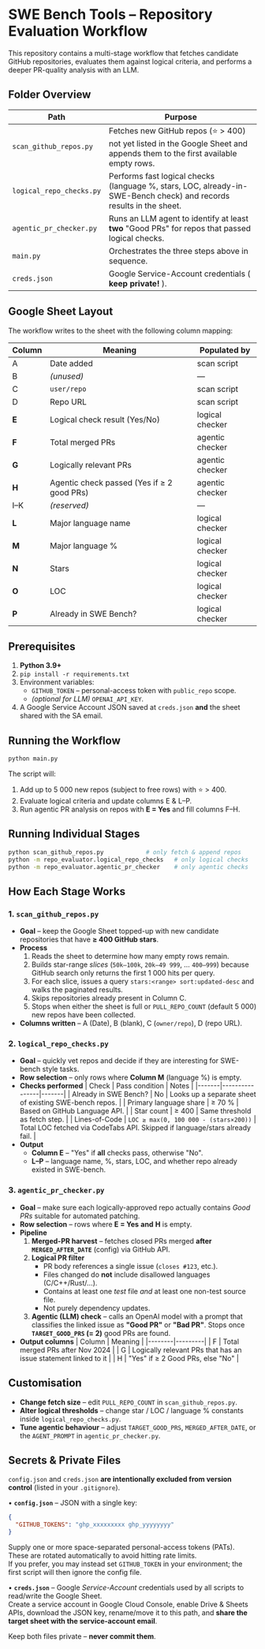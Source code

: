 # SWE Bench Tools – Repository Evaluation Workflow

This repository contains a multi-stage workflow that fetches candidate GitHub repositories, evaluates them against logical criteria, and performs a deeper PR-quality analysis with an LLM.

## Folder Overview

| Path | Purpose |
|------|---------|
| `scan_github_repos.py` | Fetches new GitHub repos (⭐ > 400) not yet listed in the Google Sheet and appends them to the first available empty rows. |
| `logical_repo_checks.py` | Performs fast logical checks (language %, stars, LOC, already-in-SWE-Bench check) and records results in the sheet. |
| `agentic_pr_checker.py` | Runs an LLM agent to identify at least **two** "Good PRs" for repos that passed logical checks. |
| `main.py` | Orchestrates the three steps above in sequence. |
| `creds.json` | Google Service-Account credentials ( **keep private!** ). |

## Google Sheet Layout

The workflow writes to the sheet with the following column mapping:

| Column | Meaning | Populated by |
|--------|---------|-------------|
| A | Date added | scan script |
| B | *(unused)* | — |
| C | `user/repo` | scan script |
| D | Repo URL | scan script |
| **E** | Logical check result (Yes/No) | logical checker |
| **F** | Total merged PRs | agentic checker |
| **G** | Logically relevant PRs | agentic checker |
| **H** | Agentic check passed (Yes if ≥ 2 good PRs) | agentic checker |
| I–K | *(reserved)* | — |
| **L** | Major language name | logical checker |
| **M** | Major language % | logical checker |
| **N** | Stars | logical checker |
| **O** | LOC | logical checker |
| **P** | Already in SWE Bench? | logical checker |

## Prerequisites

1. **Python 3.9+**
2. `pip install -r requirements.txt`
3. Environment variables:
   * `GITHUB_TOKEN` – personal-access token with `public_repo` scope.
   * *(optional for LLM)* `OPENAI_API_KEY`.
4. A Google Service Account JSON saved at `creds.json` **and** the sheet shared with the SA email.

## Running the Workflow

```bash
python main.py
```
The script will:
1. Add up to 5 000 new repos (subject to free rows) with ⭐ > 400.
2. Evaluate logical criteria and update columns E & L–P.
3. Run agentic PR analysis on repos with **E = Yes** and fill columns F–H.

## Running Individual Stages

```bash
python scan_github_repos.py            # only fetch & append repos
python -m repo_evaluator.logical_repo_checks   # only logical checks
python -m repo_evaluator.agentic_pr_checker    # only agentic checks
```

## How Each Stage Works

### 1. `scan_github_repos.py`

* **Goal** – keep the Google Sheet topped-up with new candidate repositories that have **≥ 400 GitHub stars**.
* **Process**
  1. Reads the sheet to determine how many empty rows remain.
  2. Builds star-range *slices* (`50k–100k`, `20k–49 999`, … `400–999`) because GitHub search only returns the first 1 000 hits per query.
  3. For each slice, issues a query `stars:<range> sort:updated-desc` and walks the paginated results.
  4. Skips repositories already present in Column C.
  5. Stops when either the sheet is full or `PULL_REPO_COUNT` (default 5 000) new repos have been collected.
* **Columns written** – A (Date), B (blank), C (`owner/repo`), D (repo URL).

### 2. `logical_repo_checks.py`

* **Goal** – quickly vet repos and decide if they are interesting for SWE-bench style tasks.
* **Row selection** – only rows where **Column M** (language %) is empty.
* **Checks performed**
  | Check | Pass condition | Notes |
  |-------|----------------|-------|
  | Already in SWE Bench? | No | Looks up a separate sheet of existing SWE-bench repos. |
  | Primary language share | ≥ 70 % | Based on GitHub Language API. |
  | Star count | ≥ 400 | Same threshold as fetch step. |
  | Lines-of-Code | `LOC ≥ max(0, 100 000 - (stars×200))` | Total LOC fetched via CodeTabs API. Skipped if language/stars already fail. |
* **Output**
  * **Column E** – "Yes" if **all** checks pass, otherwise "No".
  * **L–P** – language name, %, stars, LOC, and whether repo already existed in SWE-bench.

### 3. `agentic_pr_checker.py`

* **Goal** – make sure each logically-approved repo actually contains *Good PRs* suitable for automated patching.
* **Row selection** – rows where **E = Yes** **and** **H** is empty.
* **Pipeline**
  1. **Merged-PR harvest** – fetches closed PRs merged **after `MERGED_AFTER_DATE`** (config) via GitHub API.
  2. **Logical PR filter**  
     * PR body references a single issue (`closes #123`, etc.).
     * Files changed do **not** include disallowed languages (C/C++/Rust/…).
     * Contains at least one *test* file *and* at least one non-test source file.
     * Not purely dependency updates.
  3. **Agentic (LLM) check** – calls an OpenAI model with a prompt that classifies the linked issue as **"Good PR"** or **"Bad PR"**. Stops once **`TARGET_GOOD_PRS` (= 2)** good PRs are found.
* **Output columns**
  | Column | Meaning |
  |--------|---------|
  | F | Total merged PRs after Nov 2024 |
  | G | Logically relevant PRs that has an issue statement linked to it |
  | H | "Yes" if ≥ 2 Good PRs, else "No" |

## Customisation

* **Change fetch size** – edit `PULL_REPO_COUNT` in `scan_github_repos.py`.
* **Alter logical thresholds** – change star / LOC / language % constants inside `logical_repo_checks.py`.
* **Tune agentic behaviour** – adjust `TARGET_GOOD_PRS`, `MERGED_AFTER_DATE`, or the `AGENT_PROMPT` in `agentic_pr_checker.py`.

## Secrets & Private Files

`config.json` and `creds.json` **are intentionally excluded from version control** (listed in your `.gitignore`).

• **`config.json`** – JSON with a single key:

```json
{
  "GITHUB_TOKENS": "ghp_xxxxxxxxx ghp_yyyyyyyy"
}
```

Supply one or more space-separated personal-access tokens (PATs). These are rotated automatically to avoid hitting rate limits.  
If you prefer, you may instead set `GITHUB_TOKEN` in your environment; the first script will then ignore the config file.

• **`creds.json`** – Google *Service-Account* credentials used by all scripts to read/write the Google Sheet.  
Create a service account in Google Cloud Console, enable Drive & Sheets APIs, download the JSON key, rename/move it to this path, and **share the target sheet with the service-account email**.

Keep both files private – **never commit them**.